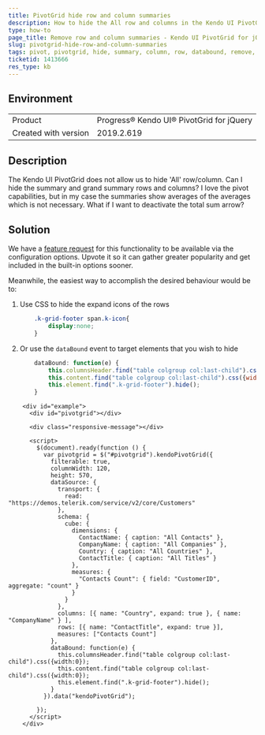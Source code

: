 ```yaml
---
title: PivotGrid hide row and column summaries
description: How to hide the All row and columns in the Kendo UI PivotGrid
type: how-to
page_title: Remove row and column summaries - Kendo UI PivotGrid for jQuery
slug: pivotgrid-hide-row-and-column-summaries
tags: pivot, pivotgrid, hide, summary, column, row, databound, remove, footer, last column, last row
ticketid: 1413666
res_type: kb
---
```


## Environment
<table>
	<tbody>
		<tr>
			<td>Product</td>
			<td>Progress® Kendo UI® PivotGrid for jQuery</td>
		</tr>
        <tr>
			<td>Created with version</td>
			<td>2019.2.619</td>
		</tr>
	</tbody>
</table>


## Description

The Kendo UI PivotGrid does not allow us to hide 'All' row/column. Can I hide the summary and grand summary rows and columns? I love the pivot capabilities, but in my case the summaries show averages of the averages which is not necessary. What if I want to deactivate the total sum arrow?

## Solution

We have a [feature request](https://feedback.telerik.com/kendo-jquery-ui/1359577-kendo-pivotgrid-make-all-row-column-hideable) for this functionality to be available via the configuration options. Upvote it so it can gather greater popularity and get included in the built-in options sooner. 

Meanwhile, the easiest way to accomplish the desired behaviour would be to:
1. Use CSS to hide the expand icons of the rows

    ```css
        .k-grid-footer span.k-icon{
            display:none;
        }
    ```

1. Or use the `dataBound` event to target elements that you wish to hide

    ```javascript
        dataBound: function(e) {
            this.columnsHeader.find("table colgroup col:last-child").css({width:0});
            this.content.find("table colgroup col:last-child").css({width:0});
            this.element.find(".k-grid-footer").hide();
        }
    ```

```dojo
    <div id="example">
      <div id="pivotgrid"></div>

      <div class="responsive-message"></div>

      <script>
        $(document).ready(function () {
          var pivotgrid = $("#pivotgrid").kendoPivotGrid({
            filterable: true,
            columnWidth: 120,
            height: 570,
            dataSource: {
              transport: {
                read: "https://demos.telerik.com/service/v2/core/Customers"
              },
              schema: {
                cube: {
                  dimensions: {
                    ContactName: { caption: "All Contacts" },
                    CompanyName: { caption: "All Companies" },
                    Country: { caption: "All Countries" },
                    ContactTitle: { caption: "All Titles" }
                  },
                  measures: {
                    "Contacts Count": { field: "CustomerID", aggregate: "count" }
                  }
                }
              },
              columns: [{ name: "Country", expand: true }, { name: "CompanyName" } ],
              rows: [{ name: "ContactTitle", expand: true }],
              measures: ["Contacts Count"]
            },
            dataBound: function(e) {
              this.columnsHeader.find("table colgroup col:last-child").css({width:0});
              this.content.find("table colgroup col:last-child").css({width:0});
              this.element.find(".k-grid-footer").hide();
            }
          }).data("kendoPivotGrid");

        });
      </script>
    </div>
``` 
